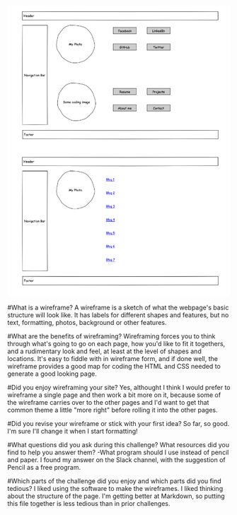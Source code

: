![Index wireframe](imgs/wireframe-index.png)
![Blog Index wireframe](imgs/wireframe-blog-index.png)

#What is a wireframe?
A wireframe is a sketch of what the webpage's basic structure will look like.  It has labels for different shapes and features, but no text, formatting, photos, background or other features.

#What are the benefits of wireframing?
Wireframing forces you to think through what's going to go on each page, how you'd like to fit it togethers, and a rudimentary look and feel, at least at the level of shapes and locations. It's easy to fiddle with in wireframe form, and if done well, the wireframe provides a good map for coding the HTML and CSS needed to generate a good looking page.

#Did you enjoy wireframing your site?
Yes, althought I think I would prefer to wireframe a single page and then work a bit more on it, because some of the wireframe carries over to the other pages and I'd want to get that common theme a little "more right" before rolling it into the other pages.

#Did you revise your wireframe or stick with your first idea?
So far, so good.  I'm sure I'll change it when I start formatting!


#What questions did you ask during this challenge? What resources did you find to help you answer them?
-What program should I use instead of pencil and paper. I found my answer on the Slack channel, with the suggestion of Pencil as a free program.

#Which parts of the challenge did you enjoy and which parts did you find tedious?
I liked using the software to make the wireframes. I liked thinking about the structure of the page. I'm getting better at Markdown, so putting this file together is less tedious than in prior challenges.
